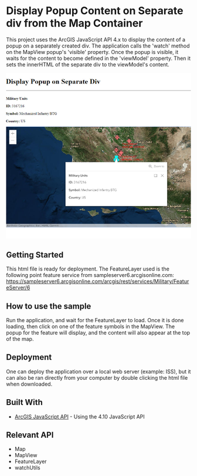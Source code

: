 # Display Popup Content on Separate div from the Map Container

This project uses the ArcGIS JavaScript API 4.x to display the content of a popup on a separately created div. The application calls the 'watch' method on the MapView popup's 'visible' property. Once the popup is visible, it waits for the content to become defined in the 'viewModel' property. Then it sets the innerHTML of the separate div to the viewModel's content.

<img src="displayPopup.jpg" width="600"/>

## Getting Started

This html file is ready for deployment. The FeatureLayer used is the following point feature service from sampleserver6.arcgisonline.com:
https://sampleserver6.arcgisonline.com/arcgis/rest/services/Military/FeatureServer/6


## How to use the sample

Run the application, and wait for the FeatureLayer to load.
Once it is done loading, then click on one of the feature symbols in the MapView. The popup for the feature will display, and the content will also appear at the top of the map.

## Deployment
One can deploy the application over a local web server (example: ISS), but it can also be ran directly from your computer by double clicking the html file when downloaded.

## Built With

* [ArcGIS JavaScript API](https://developers.arcgis.com/javascript/) - Using the 4.10 JavaScript API

## Relevant API
* Map
* MapView
* FeatureLayer
* watchUtils
